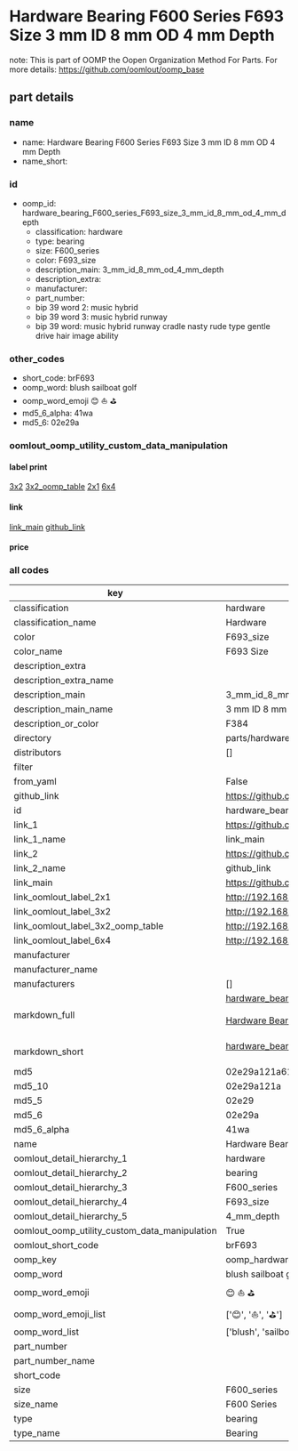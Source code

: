 # Hardware Bearing F600 Series F693 Size 3 mm ID 8 mm OD 4 mm Depth  

note: This is part of OOMP the Oopen Organization Method For Parts. For more details: https://github.com/oomlout/oomp_base

##  part details





### name
* name: Hardware Bearing F600 Series F693 Size 3 mm ID 8 mm OD 4 mm Depth
* name_short: 
### id
* oomp_id: hardware_bearing_F600_series_F693_size_3_mm_id_8_mm_od_4_mm_depth
  * classification: hardware
  * type: bearing
  * size: F600_series
  * color: F693_size
  * description_main: 3_mm_id_8_mm_od_4_mm_depth
  * description_extra: 
  * manufacturer: 
  * part_number: 
  * bip 39 word 2: music hybrid
  * bip 39 word 3: music hybrid runway
  * bip 39 word: music hybrid runway cradle nasty rude type gentle drive hair image ability

### other_codes
* short_code: brF693
* oomp_word: blush sailboat golf
* oomp_word_emoji :blush: :sailboat: :golf:
* md5_6_alpha: 41wa
* md5_6: 02e29a






### oomlout_oomp_utility_custom_data_manipulation
#### label print
[3x2](http://192.168.1.245:1112/?label=oomp%2041wa)
[3x2_oomp_table](http://192.168.1.107:1112/?label=oomp%2041wa)
[2x1](http://192.168.1.242:1112/?label=oomp%2041wa)
[6x4](http://192.168.1.55:1112/?label=oomp%2041wa)    

#### link

[link_main](https://github.com/oomlout/oomlout_oomp_current_version_messy/tree/main/parts/hardware_bearing_F600_series_F693_size_3_mm_id_8_mm_od_4_mm_depth) [github_link](https://github.com/oomlout/oomlout_oomp_part_src/tree/main/parts/hardware_bearing_F600_series_F693_size_3_mm_id_8_mm_od_4_mm_depth)                             

#### price







### all codes 
| key | value |  
| --- | --- |  
| classification | hardware |  
| classification_name | Hardware |  
| color | F693_size |  
| color_name | F693 Size |  
| description_extra |  |  
| description_extra_name |  |  
| description_main | 3_mm_id_8_mm_od_4_mm_depth |  
| description_main_name | 3 mm ID 8 mm OD 4 mm Depth |  
| description_or_color | F384 |  
| directory | parts/hardware_bearing_F600_series_F693_size_3_mm_id_8_mm_od_4_mm_depth |  
| distributors | [] |  
| filter |  |  
| from_yaml | False |  
| github_link | https://github.com/oomlout/oomlout_oomp_part_src/tree/main/parts/hardware_bearing_F600_series_F693_size_3_mm_id_8_mm_od_4_mm_depth |  
| id | hardware_bearing_F600_series_F693_size_3_mm_id_8_mm_od_4_mm_depth |  
| link_1 | https://github.com/oomlout/oomlout_oomp_current_version_messy/tree/main/parts/hardware_bearing_F600_series_F693_size_3_mm_id_8_mm_od_4_mm_depth |  
| link_1_name | link_main |  
| link_2 | https://github.com/oomlout/oomlout_oomp_part_src/tree/main/parts/hardware_bearing_F600_series_F693_size_3_mm_id_8_mm_od_4_mm_depth |  
| link_2_name | github_link |  
| link_main | https://github.com/oomlout/oomlout_oomp_current_version_messy/tree/main/parts/hardware_bearing_F600_series_F693_size_3_mm_id_8_mm_od_4_mm_depth |  
| link_oomlout_label_2x1 | http://192.168.1.242:1112/?label=oomp%2041wa |  
| link_oomlout_label_3x2 | http://192.168.1.245:1112/?label=oomp%2041wa |  
| link_oomlout_label_3x2_oomp_table | http://192.168.1.107:1112/?label=oomp%2041wa |  
| link_oomlout_label_6x4 | http://192.168.1.55:1112/?label=oomp%2041wa |  
| manufacturer |  |  
| manufacturer_name |  |  
| manufacturers | [] |  
| markdown_full | [hardware_bearing_F600_series_F693_size_3_mm_id_8_mm_od_4_mm_depth](https://github.com/oomlout/oomlout_oomp_current_version_messy/tree/main/parts/hardware_bearing_F600_series_F693_size_3_mm_id_8_mm_od_4_mm_depth)<br>[](https://github.com/oomlout/oomlout_oomp_current_version_messy/tree/main/parts/hardware_bearing_F600_series_F693_size_3_mm_id_8_mm_od_4_mm_depth)<br>[Hardware Bearing F600 Series F693 Size 3 Mm Id 8 Mm Od 4 Mm Depth](https://github.com/oomlout/oomlout_oomp_current_version_messy/tree/main/parts/hardware_bearing_F600_series_F693_size_3_mm_id_8_mm_od_4_mm_depth)<br><br> |  
| markdown_short | [hardware_bearing_F600_series_F693_size_3_mm_id_8_mm_od_4_mm_depth](https://github.com/oomlout/oomlout_oomp_current_version_messy/tree/main/parts/hardware_bearing_F600_series_F693_size_3_mm_id_8_mm_od_4_mm_depth)<br><br> |  
| md5 | 02e29a121a613d7af3c9931f7adc048f |  
| md5_10 | 02e29a121a |  
| md5_5 | 02e29 |  
| md5_6 | 02e29a |  
| md5_6_alpha | 41wa |  
| name | Hardware Bearing F600 Series F693 Size 3 mm ID 8 mm OD 4 mm Depth |  
| oomlout_detail_hierarchy_1 | hardware |  
| oomlout_detail_hierarchy_2 | bearing |  
| oomlout_detail_hierarchy_3 | F600_series |  
| oomlout_detail_hierarchy_4 | F693_size |  
| oomlout_detail_hierarchy_5 | 4_mm_depth |  
| oomlout_oomp_utility_custom_data_manipulation | True |  
| oomlout_short_code | brF693 |  
| oomp_key | oomp_hardware_bearing_F600_series_F693_size_3_mm_id_8_mm_od_4_mm_depth |  
| oomp_word | blush sailboat golf |  
| oomp_word_emoji | :blush: :sailboat: :golf: |  
| oomp_word_emoji_list | [':blush:', ':sailboat:', ':golf:'] |  
| oomp_word_list | ['blush', 'sailboat', 'golf'] |  
| part_number |  |  
| part_number_name |  |  
| short_code |  |  
| size | F600_series |  
| size_name | F600 Series |  
| type | bearing |  
| type_name | Bearing |  
